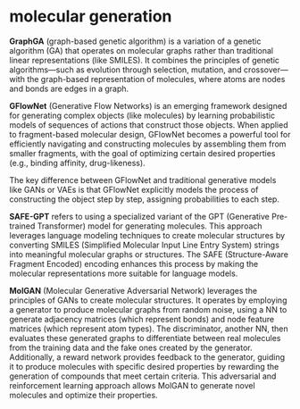 # molecular generation

**GraphGA** (graph-based genetic algorithm) is a variation of a genetic algorithm (GA) that operates on molecular graphs rather than traditional linear representations (like SMILES). It combines the principles of genetic algorithms—such as evolution through selection, mutation, and crossover—with the graph-based representation of molecules, where atoms are nodes and bonds are edges in a graph. 

**GFlowNet** (Generative Flow Networks) is an emerging framework designed for generating complex objects (like molecules) by learning probabilistic models of sequences of actions that construct those objects. When applied to fragment-based molecular design, GFlowNet becomes a powerful tool for efficiently navigating and constructing molecules by assembling them from smaller fragments, with the goal of optimizing certain desired properties (e.g., binding affinity, drug-likeness).

The key difference between GFlowNet and traditional generative models like GANs or VAEs is that GFlowNet explicitly models the process of constructing the object step by step, assigning probabilities to each step.

**SAFE-GPT** refers to using a specialized variant of the GPT (Generative Pre-trained Transformer) model for generating molecules. This approach leverages language modeling techniques to create molecular structures by converting SMILES (Simplified Molecular Input Line Entry System) strings into meaningful molecular graphs or structures. The SAFE (Structure-Aware Fragment Encoded) encoding enhances this process by making the molecular representations more suitable for language models.

**MolGAN** (Molecular Generative Adversarial Network) leverages the principles of GANs to create molecular structures. It operates by employing a generator to produce molecular graphs from random noise, using a NN to generate adjacency matrices (which represent bonds) and node feature matrices (which represent atom types). The discriminator, another NN, then evaluates these generated graphs to differentiate between real molecules from the training data and the fake ones created by the generator. Additionally, a reward network provides feedback to the generator, guiding it to produce molecules with specific desired properties by rewarding the generation of compounds that meet certain criteria. This adversarial and reinforcement learning approach allows MolGAN to generate novel molecules and optimize their properties.
